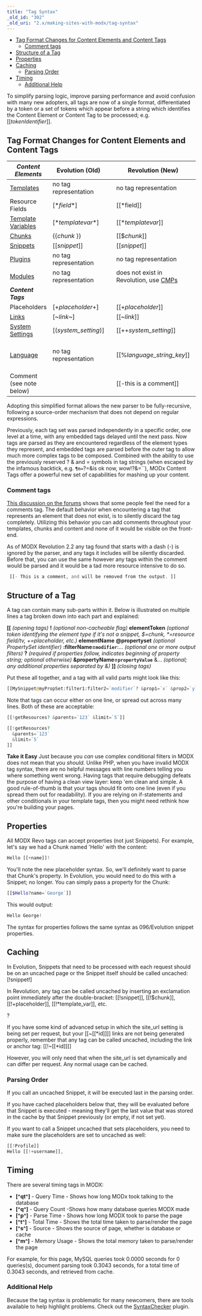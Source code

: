 ```yaml
---
title: "Tag Syntax"
_old_id: "302"
_old_uri: "2.x/making-sites-with-modx/tag-syntax"
---
```


- [Tag Format Changes for Content Elements and Content Tags](#TagSyntax-TagFormatChangesforContentElementsandContentTags)
  - [Comment tags](#TagSyntax-Commenttags)
- [Structure of a Tag](#TagSyntax-StructureofaTag)
- [Properties](#TagSyntax-Properties)
- [Caching](#TagSyntax-Caching)
  - [Parsing Order](#TagSyntax-ParsingOrder)
- [Timing](#TagSyntax-Timing)
  - [Additional Help](#TagSyntax-AdditionalHelp)



To simplify parsing logic, improve parsing performance and avoid confusion with many new adopters, all tags are now of a single format, differentiated by a token or a set of tokens which appear before a string which identifies the Content Element or Content Tag to be processed; e.g. \[\[_tokenIdentifier_\]\].

## Tag Format Changes for Content Elements and Content Tags

| **_Content Elements_** | Evolution (Old) |  | Revolution (New) | Example for Revolution |
|------------------------|-----------------|---|------------------|------------------------|
| [Templates](making-sites-with-modx/structuring-your-site/templates "Templates") | no tag representation |  | no tag representation |  |
| Resource Fields | \[\*_field_\*\] |  | \[\[\*field\]\] | \[\[\*pagetitle\]\] |
| [Template Variables](making-sites-with-modx/customizing-content/template-variables "Template Variables") | \[\*_templatevar_\*\] |  | \[\[\*_templatevar_\]\] | \[\[\*tags\]\] |
| [Chunks](making-sites-with-modx/structuring-your-site/chunks "Chunks") | {{_chunk_ }} |  | \[\[$_chunk_\]\] | \[\[$header\]\] |
| [Snippets](developing-in-modx/basic-development/snippets "Snippets") | \[\[_snippet_\]\] |  | \[\[_snippet_\]\] | \[\[getResources\]\] |
| [Plugins](developing-in-modx/basic-development/plugins "Plugins") | no tag representation |  | no tag representation |  |
| [Modules](/evolution/1.0/developers-guide/modules "Modules") | no tag representation |  | does not exist in Revolution, use [CMPs](developing-in-modx/advanced-development/custom-manager-pages "Custom Manager Pages") |  |
| **_Content Tags_** |  |  |  |  |
| Placeholders | \[+_placeholder_+\] |  | \[\[+_placeholder_\]\] | \[\[+modx.user.id\]\] |
| [Links](making-sites-with-modx/structuring-your-site/resources "Resources") | \[~_link_~\] |  | \[\[~_link_\]\] | \[\[~\[\[\*id\]\]? &scheme=`full`\]\] |
| [System Settings](administering-your-site/settings/system-settings "System Settings") | \[(_system\_setting_)\] |  | \[\[++_system\_setting_\]\] | \[\[++site\_start\]\] |
| [Language](developing-in-modx/advanced-development/internationalization "Internationalization") | no tag representation |  | \[\[%_language\_string\_key_\]\] | \[\[%LanguageStringKey? &language=`en` &namespace=`NameSpaceName` &topic=`TopicName`\]\] |
| Comment (see note below) |  |  | \[\[-this is a comment\]\] |  |

Adopting this simplified format allows the new parser to be fully-recursive, following a source-order mechanism that does not depend on regular expressions.

Previously, each tag set was parsed independently in a specific order, one level at a time, with any embedded tags delayed until the next pass. Now tags are parsed as they are encountered regardless of the element types they represent, and embedded tags are parsed before the outer tag to allow much more complex tags to be composed. Combined with the ability to use the previously reserved ? & and = symbols in tag strings (when escaped by the infamous backtick, e.g. `¶m=`?=&is ok now, wow!?&=``), MODx Content Tags offer a powerful new set of capabilities for mashing up your content.

### Comment tags

[This discussion on the forums](http://modxcms.com/forums/index.php/topic,49368.0.html) shows that some people feel the need for a comments tag. The default behavior when encountering a tag that represents an element that does not exist, is to silently discard the tag completely. Utilizing this behavior you can add comments throughout your templates, chunks and content and none of it would be visible on the front-end.

As of MODX Revolution 2.2 any tag found that starts with a dash (-) is ignored by the parser, and any tags it includes will be silently discarded. Before that, you can use the same however any tags within the comment would be parsed and it would be a tad more resource intensive to do so.

``` php 
 [[- This is a comment, and will be removed from the output. ]]

```

## Structure of a Tag

A tag can contain many sub-parts within it. Below is illustrated on multiple lines a tag broken down into each part and explained:

**\[\[** _(opening tags)_ 
**!** _(optional non-cacheable flag)_ 
**elementToken** _(optional token identifying the element type if it's not a snippet, $=chunk, \*=resource field/tv, +=placeholder, etc.)_ 
**elementName** 
**@propertyset** _(optional PropertySet identifier)_ 
**:filterName=`modifier`**:... _(optional one or more output filters)_ 
**?** _(required if properties follow, indicates beginning of property string; optional otherwise)_ 
**&propertyName=`propertyValue`** &... _(optional; any additional properties separated by &)_ 
**\]\]** _(closing tags)_

Put these all together, and a tag with all valid parts might look like this:

``` php 
[[MySnippet@myPropSet:filter1:filter2=`modifier`? &prop1=`x` &prop2=`y`]]

```

Note that tags can occur either on one line, or spread out across many lines. Both of these are acceptable:

``` php 
[[!getResources? &parents=`123` &limit=`5`]]

[[!getResources?
  &parents=`123`
  &limit=`5`
]]

```

**Take it Easy** 
 Just because you _can_ use complex conditional filters in MODX does not mean that you _should_. Unlike PHP, when you have invalid MODX tag syntax, there are no helpful messages with line numbers telling you where something went wrong. Having tags that require debugging defeats the purpose of having a clean view layer: keep 'em clean and simple. A good rule-of-thumb is that your tags should fit onto one line (even if you spread them out for readability). If you are relying on if-statements and other conditionals in your template tags, then you might need rethink how you're building your pages.



## Properties

All MODX Revo tags can accept properties (not just Snippets). For example, let's say we had a Chunk named 'Hello' with the content:

``` php 
Hello [[+name]]!

```

You'll note the new placeholder syntax. So, we'll definitely want to parse that Chunk's property. In Evolution, you would need to do this with a Snippet; no longer. You can simply pass a property for the Chunk:

``` php 
[[$Hello?name=`George`]]

```

This would output:

``` php 
Hello George!

```

The syntax for properties follows the same syntax as 096/Evolution snippet properties.

## Caching

In Evolution, Snippets that need to be processed with each request should be on an uncached page or the Snippet itself should be called uncached: \[!snippet!\]

In Revolution, any tag can be called uncached by inserting an exclamation point immediately after the double-bracket: \[\[!snippet\]\], \[\[!$chunk\]\], \[\[!+placeholder\]\], \[\[!\*template\_var\]\], etc.

?

If you have some kind of advanced setup in which the site\_url setting is being set per request, but your \[\[~\[\[\*id\]\]\]\] links are not being generated properly, remember that any tag can be called uncached, including the link or anchor tag: \[\[!~\[\[\*id\]\]\]\]

However, you will only need that when the site\_url is set dynamically and can differ per request. Any normal usage can be cached.



### Parsing Order

If you call an uncached Snippet, it will be executed last in the parsing order.

If you have cached placeholders below that, they will be evaluated before that Snippet is executed - meaning they'll get the last value that was stored in the cache by that Snippet previously (or empty, if not set yet).

If you want to call a Snippet uncached that sets placeholders, you need to make sure the placeholders are set to uncached as well:

``` php 
[[!Profile]]
Hello [[!+username]],

```

## Timing

There are several timing tags in MODX:

- **\[^qt^\]** - Query Time - Shows how long MODx took talking to the database
- **\[^q^\]** - Query Count -Shows how many database queries MODX made
- **\[^p^\]** - Parse Time - Shows how long MODX took to parse the page
- **\[^t^\]** - Total Time - Shows the total time taken to parse/render the page
- **\[^s^\]** - Source - Shows the source of page, whether is database or cache
- **\[^m^\]** - Memory Usage - Shows the total memory taken to parse/render the page

For example, for this page, MySQL queries took 0.0000 seconds for 0 queries(s), document parsing took 0.3043 seconds, for a total time of 0.3043 seconds, and retrieved from cache.

### Additional Help

Because the tag syntax is problematic for many newcomers, there are tools available to help highlight problems. Check out the [SyntaxChecker](http://modx.com/extras/package/syntaxchecker) plugin.